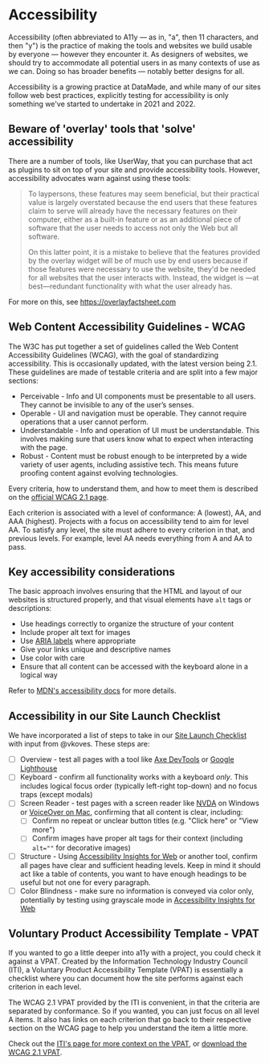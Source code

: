 # Accessibility

Accessibility (often abbreviated to A11y — as in, "a", then 11 characters, and then "y") is the practice of making the tools and websites we build usable by everyone — however they encounter it. As designers of websites, we should try to accommodate all potential users in as many contexts of use as we can. Doing so has broader benefits — notably better designs for all. 

Accessibility is a growing practice at DataMade, and while many of our sites follow web best practices, explicitly testing for accessibility is only something we've started to undertake in 2021 and 2022.

## Beware of 'overlay' tools that 'solve' accessibility

There are a number of tools, like UserWay, that you can purchase that act as plugins to sit on top of your site and provide accessibility tools. However, accessibility advocates warn against using these tools:

> To laypersons, these features may seem beneficial, but their practical value is largely overstated because the end users that these features claim to serve will already have the necessary features on their computer, either as a built-in feature or as an additional piece of software that the user needs to access not only the Web but all software.
> 
> On this latter point, it is a mistake to believe that the features provided by the overlay widget will be of much use by end users because if those features were necessary to use the website, they'd be needed for all websites that the user interacts with. Instead, the widget is  —at best—redundant functionality with what the user already has.

For more on this, see https://overlayfactsheet.com

## Web Content Accessibility Guidelines - WCAG

The W3C has put together a set of guidelines called the Web Content Accessibility Guidelines (WCAG), with the goal of standardizing accessibility. This is occasionally updated, with the latest version being 2.1. These guidelines are made of testable criteria and are split into a few major sections:

* Perceivable - Info and UI components must be presentable to all users. They cannot be invisible to any of the user’s senses.
* Operable - UI and navigation must be operable. They cannot require operations that a user cannot perform.
* Understandable - Info and operation of UI must be understandable. This involves making sure that users know what to expect when interacting with the page.
* Robust - Content must be robust enough to be interpreted by a wide variety of user agents, including assistive tech. This means future proofing content against evolving technologies.

Every criteria, how to understand them, and how to meet them is described on the [official WCAG 2.1 page](https://www.w3.org/TR/WCAG21/).

Each criterion is associated with a level of conformance: A (lowest), AA, and AAA (highest). Projects with a focus on accessibility tend to aim for level AA. To satisfy any level, the site must adhere to every criterion in that, and previous levels. For example, level AA needs everything from A and AA to pass.

## Key accessibility considerations

The basic approach involves ensuring that the HTML and layout of our websites is structured properly, and that visual elements have `alt` tags or descriptions:  

* Use headings correctly to organize the structure of your content
* Include proper alt text for images
* Use [ARIA labels](https://developer.mozilla.org/en-US/docs/Learn/Accessibility/WAI-ARIA_basics) where appropriate
* Give your links unique and descriptive names
* Use color with care
* Ensure that all content can be accessed with the keyboard alone in a logical way

Refer to [MDN's accessibility docs](https://developer.mozilla.org/en-US/docs/Learn/Accessibility) for more details.

## Accessibility in our Site Launch Checklist

We have incorporated a list of steps to take in our [Site Launch Checklist](https://github.com/datamade/site-launch-checklist) with input from @vkoves. These steps are:

* [ ] Overview - test all pages with a tool like [Axe DevTools](https://chrome.google.com/webstore/detail/axe-devtools-web-accessib/lhdoppojpmngadmnindnejefpokejbdd) or [Google Lighthouse](https://developers.google.com/web/tools/lighthouse/)
* [ ] Keyboard - confirm all functionality works with a keyboard _only_. This includes logical focus order (typically left-right top-down) and no focus traps (except modals)
* [ ] Screen Reader - test pages with a screen reader like [NVDA](https://www.nvaccess.org/download/) on Windows or [VoiceOver on Mac](https://support.apple.com/guide/voiceover/turn-voiceover-on-or-off-vo2682/mac), confirming that all content is clear, including:
  * [ ] Confirm no repeat or unclear button titles (e.g. "Click here" or "View more")
  * [ ] Confirm images have proper alt tags for their context (including `alt=""` for decorative images)
* [ ] Structure - Using [Accessibility Insights for Web](https://chrome.google.com/webstore/detail/accessibility-insights-fo/pbjjkligggfmakdaogkfomddhfmpjeni) or another tool, confirm all pages have clear and sufficient heading levels. Keep in mind it should act like a table of contents, you want to have enough headings to be useful but not one for every paragraph.
* [ ] Color Blindness - make sure no information is conveyed via color only, potentially by testing using grayscale mode in [Accessibility Insights for Web](https://chrome.google.com/webstore/detail/accessibility-insights-fo/pbjjkligggfmakdaogkfomddhfmpjeni)

## Voluntary Product Accessibility Template - VPAT

If you wanted to go a little deeper into a11y with a project, you could check it against a VPAT. Created by the Information Technology Industry Council (ITI), a Voluntary Product Accessibility Template (VPAT) is essentially a checklist where you can document how the site performs against each criterion in each level. 

The WCAG 2.1 VPAT provided by the ITI is convenient, in that the criteria are separated by conformance. So if you wanted, you can just focus on all level A items. It also has links on each criterion that go back to their respective section on the WCAG page to help you understand the item a little more.

Check out the [ITI's page for more context on the VPAT](https://www.itic.org/policy/accessibility/vpat), or [download the WCAG 2.1 VPAT](https://www.itic.org/dotAsset/7edcd54d-c6a6-4649-8375-4a0f0c68eff2.doc).
